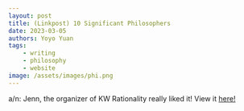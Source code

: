 ```yaml
---
layout: post
title: (Linkpost) 10 Significant Philosophers
date: 2023-03-05
authors: Yoyo Yuan
tags: 
    - writing
    - philosophy
    - website
image: /assets/images/phi.png
---
```

a/n: Jenn, the organizer of KW Rationality really liked it!
View it [here!](https://readymag.website/yoyo/4191679/)
